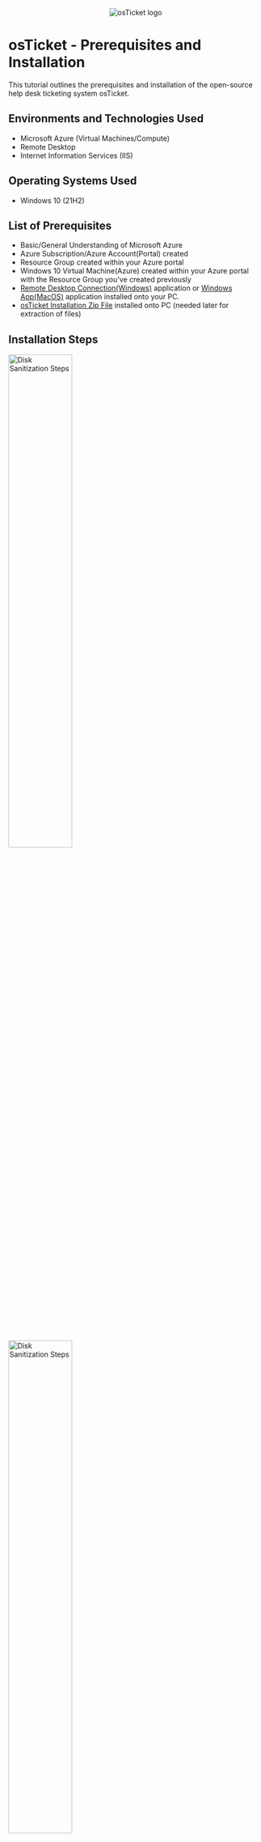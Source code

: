 <p align="center">
<img src="https://i.imgur.com/Clzj7Xs.png" alt="osTicket logo"/>
</p>

<h1>osTicket - Prerequisites and Installation</h1>
This tutorial outlines the prerequisites and installation of the open-source help desk ticketing system osTicket.<br />

<h2>Environments and Technologies Used</h2>

- Microsoft Azure (Virtual Machines/Compute)
- Remote Desktop
- Internet Information Services (IIS)

<h2>Operating Systems Used </h2>

- Windows 10</b> (21H2)

<h2>List of Prerequisites</h2>

- Basic/General Understanding of Microsoft Azure
- Azure Subscription/Azure Account(Portal) created
- Resource Group created within your Azure portal
- Windows 10 Virtual Machine(Azure) created within your Azure portal with the Resource Group you've created previously
- <a href= "https://remote-desktop-connection.en.softonic.com/">Remote Desktop Connection(Windows)</a> application or <a href="https://apps.apple.com/us/app/windows-app/id1295203466?mt=12">Windows App(MacOS)</a> application installed onto your PC.
- <a href="https://drive.google.com/uc?export=download&id=1b3RBkXTLNGXbibeMuAynkfzdBC1NnqaD">osTicket Installation Zip File</a> installed onto PC (needed later for extraction of files)


<h2>Installation Steps</h2>

<p>
<img src="https://i.imgur.com/jZQWfUC.png" height="50%" width="50%" alt="Disk Sanitization Steps"/>
<img src="https://i.imgur.com/JzPEKNQ.png" height="50%" width="50%" alt="Disk Sanitization Steps"/>
</p>
<p>
<ol>
            <li>If using <strong>Windows</strong>, open <strong>Remote Desktop Connection</strong>.</li>
            <li>If using <strong>macOS</strong>, open the <strong>Windows Remote Desktop app</strong>.</li>
            <li>Enter the <strong>IP address</strong> of your virtual machine.</li>
            <li>Enter the <strong>username</strong> associated with the virtual machine.</li>
            <li>Enter the <strong>password</strong> for the virtual machine.</li>
            <li>If you need connection details, locate them in the <strong>Azure Portal</strong> under the <strong>Virtual Machine</strong> section.</li>
        </ol>
</p>
<br />

<p>
<img src="https://i.imgur.com/Cz95LZp.png" height="80%" width="80%" alt="Disk Sanitization Steps"/>
</p>
<p>
<ol>
            <li>Log in to your virtual machine (VM) successfully.</li>
            <li>Copy and paste the link to the <strong>osTicket Installation Zip Folder</strong> onto your VM.</li>
            <li>Download the folder but do not extract or unzip it.</li>
            <li>Open <strong>File Explorer</strong> and locate the downloaded <strong>osTicket Installation Zip Folder</strong>.</li>
            <li>Drag or move the downloaded folder from <strong>File Explorer</strong> to the <strong>desktop</strong> for easy access.</li>
            <li>Right-click the zipped folder and select <strong>"Extract All"</strong> to unzip the files.</li>
            <li>Once the extraction is complete, a new <strong>unzipped folder</strong> should appear on the desktop.</li>
        </ol>
</p>
<br />
<p>
<img src="https://i.imgur.com/SQV1HJQ.png" height="80%" width="80%" alt="Disk Sanitization Steps"/>
</p>
<p>
<ol>
            <li>Open a web browser and enter <strong>127.0.0.1</strong> in the address bar.</li>
            <li>Confirm that an error page appears, indicating that CGI is not yet enabled.</li>
            <li>Open the <strong>Control Panel</strong> on the virtual machine.</li>
            <li>Click on <strong>Programs</strong>, then select <strong>Programs and Features</strong>.</li>
            <li>Within <strong>Programs and Features</strong>, click <strong>Turn Windows features on or off</strong>.</li>
            <li>In the <strong>Windows Features</strong> window, locate <strong>Internet Information Services (IIS)</strong> and check the box to enable it.</li>
            <li>Expand the <strong>Internet Information Services</strong> folder.</li>
            <li>Expand the <strong>World Wide Web Services</strong> folder.</li>
            <li>Expand the <strong>Application Development Features</strong> folder.</li>
            <li>Check the box next to <strong>CGI</strong> to enable it.</li>
            <li>Click <strong>OK</strong> to apply the changes.</li>
            <li>Once the changes have been applied, reopen the web browser.</li>
            <li>Enter <strong>127.0.0.1</strong> in the address bar again.</li>
            <li>Confirm that the IIS (Internet Information Services) page now displays, indicating that CGI has been successfully enabled.</li>
        </ol>
</p>
<br />

<p>
<img src="https://i.imgur.com/W7cAAAH.png" height="80%" width="80%" alt="Disk Sanitization Steps"/>
</p>
<p>
        <ol>
            <li>Navigate to the unzipped <strong>osTicket Installation File</strong> folder on your desktop.</li>
            <li>Open the folder and locate the executable file named <strong>"PHPManagerForIIS"</strong>.</li>
            <li>Double-click the file and follow the installation instructions.</li>
            <li>In the same folder, find the <strong>Windows Installer package</strong> named <strong>"rewrite_amd64"</strong>.</li>
            <li>Install the package by double-clicking the file and following the installation steps.</li>
            <li>Open <strong>File Explorer</strong> and navigate to the <strong>C:\ drive</strong>.</li>
            <li>Create a new folder and name it <strong>"PHP"</strong>.</li>
            <li>Within the <strong>osTicket Installation File</strong> folder, locate the directory named <strong>"php-7.3.8-nts-Win32-VC15-x86"</strong>.</li>
            <li>Right-click the folder and select <strong>"Extract All"</strong>.</li>
            <li>Click <strong>"Browse"</strong> and navigate to the <strong>C:\ drive</strong>.</li>
            <li>Select the newly created <strong>PHP</strong> folder and click <strong>"Select Folder"</strong>.</li>
            <li>Click <strong>"Extract"</strong> to complete the process.</li>
        </ol>
</p>
<br />

<p>
<img src="https://i.imgur.com/Ys3z4vn.png" height="80%" width="80%" alt="Disk Sanitization Steps"/>
</p>
<p>
<ol>
            <li>Install the application file <strong>"VC_redist.x86"</strong>.</li>
            <li>Install <strong>"mysql-5.5.62-win32"</strong>.</li>
            <li>During installation, select <strong>"Typical"</strong> as the setup type.</li>
            <li>After installation, launch the MySQL application.</li>
            <li>When prompted, select <strong>"Server Instance Configuration"</strong>.</li>
            <li>Choose <strong>"Standard Configuration"</strong>.</li>
            <li>Set up a <strong>username and password</strong> (ensure you remember these credentials).</li>
            <li>Complete the installation by following the remaining prompts.</li>
            <li>Open <strong>Internet Information Services (IIS) Manager</strong> as an administrator from the Start menu.</li>
            <li>Locate and open <strong>"PHP Manager"</strong>.</li>
            <li>Click <strong>"Register a new PHP version"</strong>.</li>
            <li>In the file explorer window, navigate to <strong>C:\PHP</strong> and select the application file <strong>"php-cgi.exe"</strong>.</li>
            <li>Return to the <strong>IIS Manager</strong> home page.</li>
            <li>Under the <strong>Actions</strong> panel, click <strong>"Restart"</strong> to apply the changes.</li>
        </ol>
</p>
<br />

<p>
<img src="https://i.imgur.com/nqzMj67.png" height="80%" width="80%" alt="Disk Sanitization Steps"/>
</p>
<p>
<ol>
            <li>Navigate to the <strong>osTicket-Installation-Files</strong> folder.</li>
            <li>Locate the compressed (zipped) folder named <strong>"osTicket-v1.15.8"</strong>.</li>
            <li>Extract all files from the zipped folder.</li>
            <li>Once extraction is complete, an unzipped folder named <strong>"osTicket-v1.15.8"</strong> should appear.</li>
            <li>Open the <strong>"osTicket-v1.15.8"</strong> folder and locate the <strong>"upload"</strong> folder.</li>
            <li>Copy the <strong>"upload"</strong> folder to <strong>C:\inetpub\wwwroot</strong>.</li>
            <li>Rename the copied <strong>"upload"</strong> folder to <strong>"osTicket"</strong>.</li>
            <li>Restart the <strong>IIS Manager</strong> server.</li>
            <li>In <strong>IIS Manager</strong>, locate the <strong>"Connections"</strong> panel on the left.</li>
            <li>Expand <strong>"Sites"</strong>, then expand <strong>"Default Web Site"</strong>.</li>
            <li>Select <strong>"osTicket"</strong>.</li>
            <li>On the right panel, click <strong>"Browse *:80 (http)"</strong>.</li>
            <li>The <strong>osTicket installer page</strong> should now open in a web browser.</li>
            <li>The page should display the message: <em>"Thank you for choosing osTicket."</em></li>
        </ol>
</p>
<br />

<p>
<img src="https://i.imgur.com/zaCGLkJ.png" height="80%" width="80%" alt="Disk Sanitization Steps"/>
</p>
<p>
<ol>
            <li>Open <strong>IIS Manager</strong> and return to the <strong>Home</strong> screen.</li>
            <li>In the left panel, double-click <strong>osTicket</strong> to open its settings.</li>
            <li>Locate and open <strong>PHP Manager</strong>.</li>
            <li>Under <strong>PHP Manager</strong>, find <strong>PHP Extensions</strong> and select <strong>"Enable and disable an extension"</strong>.</li>
            <li>Enable the following PHP extensions:</li>
            <li><strong>php_imap.dll</strong></li>
            <li><strong>php_intl.dll</strong></li>
            <li><strong>php_opcache.dll</strong></li>
            <li>Refresh the <strong>osTicket installer page</strong> to apply the changes.</li>
            <li>Navigate to the following file path: <strong>C:\inetpub\wwwroot\osTicket\include\ost-sampleconfig.php</strong>.</li>
            <li>Rename <strong>ost-sampleconfig.php</strong> to <strong>ost-config.php</strong>.</li>
            <li>Right-click the <strong>ost-config.php</strong> file and select <strong>Properties</strong>.</li>
            <li>Go to the <strong>Security</strong> tab and click <strong>Advanced</strong>.</li>
            <li>Click <strong>Disable Inheritance</strong>, then select <strong>"Remove all inherited permissions from this object"</strong>.</li>
            <li>Click <strong>Add</strong>, then select <strong>"Select a principal"</strong> in the top left corner.</li>
            <li>Enter a user or object name and select <strong>Full Control</strong> to grant full permissions to the osTicket configuration file.</li>
            <li>Click <strong>OK</strong>, then click <strong>Apply</strong> to finalize the changes.</li>
        </ol>
</p>
<br />

<p>
<img src="https://i.imgur.com/53GE1kz.png" height="80%" width="80%" alt="Disk Sanitization Steps"/>
</p>
<p>
<ol>
            <li>Open the osTicket Installer in your browser and click <strong>Continue</strong>.</li>
            <li>Fill in the system settings for your online helpdesk.</li>
            <li>Before clicking <strong>Install Now</strong>, return to the osTicket Installation Files folder and install <strong>HeidiSQL</strong>.</li>
            <li>After installation, HeidiSQL will launch automatically; click <strong>New</strong>.</li>
            <li>Enter the same password you used earlier when setting up the SQL server.</li>
            <li>Create a new database named <strong>osTicket</strong>.</li>
            <li>Return to the browser, complete the database settings, and click <strong>Install Now</strong>.</li>
            <li>Congratulations! You have successfully completed the osTicket setup.</li>
        </ol>
</p>
<br />

